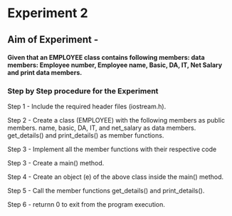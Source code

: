 # Experiment 2
## Aim of Experiment -
 
#### Given that an EMPLOYEE class contains following members: data members: Employee number, Employee name, Basic, DA, IT, Net Salary and print data members.

### Step by Step procedure for the Experiment
Step 1 - Include the required header files (iostream.h).

Step 2 - Create a class (EMPLOYEE) with the following members as public members.
name, basic, DA, IT, and net_salary as data members.
get_details() and print_details() as member functions.

Step 3 - Implement all the member functions with their respective code

Step 3 - Create a main() method.

Step 4 - Create an object (e) of the above class inside the main() method.

Step 5 - Call the member functions get_details() and print_details().

Step 6 - returnn 0 to exit from the program execution.

